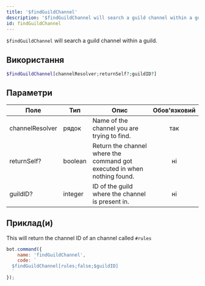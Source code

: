 ```yaml
---
title: '$findGuildChannel'
description: '$findGuildChannel will search a guild channel within a guild.'
id: findGuildChannel
---
```


`$findGuildChannel` will search a guild channel within a guild.

## Використання

```php
$findGuildChannel[channelResolver;returnSelf?;guildID?]
```

## Параметри

| Поле            | Тип     | Опис                                                                     | Обов'язковий |
| --------------- | ------- | ------------------------------------------------------------------------ |:------------:|
| channelResolver | рядок   | Name of the channel you are trying to find.                              |     так      |
| returnSelf?     | boolean | Return the channel where the command got executed in when nothing found. |      ні      |
| guildID?        | integer | ID of the guild where the channel is present in.                         |      ні      |

## Приклад(и)

This will return the channel ID of an channel called `#rules`

```javascript
bot.command({
    name: 'findGuildChannel',
    code: `
  $findGuildChannel[rules;false;$guildID]
  `
});
```
